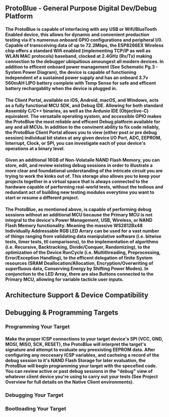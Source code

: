 ## ProtoBlue - General Purpose Digital Dev/Debug Platform
#### The ProtoBlue is capable of interfacing with any USB or Wifi/BlueTooth Enabled device, this allows for dynamic and convenient production testing via it's numerous onboard GPIO configurations and peripheral I/0. Capable of transceiving data of up to 72.2Mbps, the ESP8266EX Wireless chip offers a standard Wifi enabled (implementing TCP/IP as well as WLAN MAC protocols) baseband, clocked at 2.4GHz (Rx/Tx) making connection to the debugger ubiquitious amoungest all modern devices. In addition to efficent onboard power management (See Schematic Pg.3 - System Power Diagram), the device is capable of functioning independent of a sustained power supply and has an onboard 3.7v 560mAH LIPO battery complete with Temp Sense for safe and efficent battery rechargablity when the device is plugged in. 

#### The Client Portal, available on iOS, Android, macOS, and Windows, acts as a fully functional MCU SDK, and Debug IDE. Allowing for both standard Assembly C/C++ binaries, as well as the Ardunio IDE (Objective-C) equivalent. The versataile operating system, and accessible GPIO makes the ProtoBlue the most reliable and efficent Debug platform available for any and all MCUs. In addition to the convinent ability to fix code reliably, the ProtoBlue Client Portal allows you to view (either post or pre debug session) individual bit states at any given device I/O Port, ADC, EEPROM, Interrupt, Clock, or SPI, you can investigate each of your device's operations at a binary level.  

#### Given an additional 16GB of Non-Volataile NAND Flash Memory, you can store, edit, and review existing debug sessions in order to illustrate a more clear and foundational understanding of the intricate circuit you are trying to work the kinks out of. This storage also allows you to keep your projects together in a virtual space that is always connected to the hardware capable of performing real-world tests, without the tedious and redundant act of building new testing modules everytime you want to start or resume a different project.  

#### The ProtoBlue, as mentioned above, is capable of performing debug sessions without an additional MCU because the Primary MCU is not integral to the device's Power Management, USB, Wireless, or NAND Flash Memory functionality. Meaning the massive WS2812Bx48 Individually Addressable RGB LED Arrary can be used for a vast number of things ranging from validating data manipulative software (i.e. bitwise tests, timer tests, ttl comparisons), to the implementation of algorithms (i.e. Recursive, Backtracking, Divide/Conquer, Randomizing), to the optimization of the Device RunCycle (i.e. Multithreading, Preprocessing, Error/Exception Handling), to the efficent delegation of finite System resources (SRAM Deallocation/Allocation, Encryption/Overwriting of superfluous data, Conserving Energy by Shifting Power Modes). In conjunction to the LED Array, there are also Buttons connected to the Primary MCU, allowing for variable tacticle user inputs. 

## Architecture Support & Device Compatibility


## Debugging & Programming Targets

### Programming Your Target 
#### Make the proper ICSP connections to your target device's SPI (VCC, GND, MOSI, MISO, SCK, RESET), the ProtoBlue will interpret the target's signature and attempt to evaluate any preexisting EEPROM data. After configuring any neccesary ICSP variables, and cacheing a record of the debug session to it's NAND Flash Storage for later evaluation, the ProtoBlue will begin programming your target with the specefied code. You can review active or past debug sessions in the "debug" view of whatever client device you're using to carry out your tests (See Project Overview for full details on the Native Client environments).

### Debugging Your Target
#### 

### Bootloading Your Target
#### 

